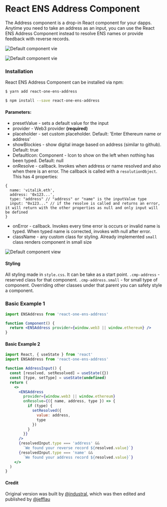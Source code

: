 # React ENS Address Component

The Address component is a drop-in React component for your dapps. Anytime you need to take an address as an input, you can use the React ENS Address Component instead to resolve ENS names or provide feedback with reverse records.

![Default component vie](./src/doc/basic.png)

![Default component vie](./src/doc/reverse.png)

### Installation

React ENS Address Component can be installed via npm:

```bash
$ yarn add react-one-ens-address
```

```bash
$ npm install --save react-one-ens-address
```

#### Parameters:

- presetValue - sets a default value for the input
- provider - Web3 provider **(required)**
- placeholder - set custom placeholder. Default: 'Enter Ethereum name or address'
- showBlockies - show digital image based on address (similar to github). Default: true
- DefaultIcon: Component - Icon to show on the left when nothing has been typed. Default: null
- onResolve - callback. Invokes when address or name resolved and also when there is an error. The callback is called with a `resolutionObject`. This has 4 properties:

```
{
  name: 'vitalik.eth',
  address: '0x123...',
  type: "address" // "address" or "name" is the inputValue type
  input: "0x123..." // if the resolve is called and returns an error, it will return with the other properties as null and only input will be defined
}
```

- onError - callback. Invokes every time error is occurs or invalid name is typed. When typed name is corrected, invokes with null after error.
- className - any custom class for styling. Already implemented `small` class renders component in small size

![Default component view](./src/doc/small.png)

#### Styling

All styling made in `style.css`. It can be take as a start point.
`.cmp-address` - reserved class for that component.
`.cmp-address.small` - for small type of component. Overriding other classes under that parent you can safety style a component.

### Basic Example 1

```jsx
import ENSAddress from 'react-one-ens-address'

function Component() {
  return <ENSAddress provider={window.web3 || window.ethereum} />
}
```

#### Basic Example 2

```jsx
import React, { useState } from 'react'
import ENSAddress from 'react-one-ens-address'

function AddressInput() {
  const [resolved, setResolved] = useState({})
  const [type, setType] = useState(undefined)
  return (
    <>
      <ENSAddress
        provider={window.web3 || window.ethereum}
        onResolve={({ name, address, type }) => {
          if (type) {
            setResolved({
              value: address,
              type
            })
          }
        }}
      />
      {resolvedInput.type === 'address' &&
        `We found your reverse record ${resolved.value}`}
      {resolvedInput.type === 'name' &&
        `We found your address record ${resolved.value}`}
    </>
  )
}
```

#### Credit

Original version was built by [@industral](https://github.com/industral), which was then edited and published by [@jefflau](https://github.com/jefflau)

